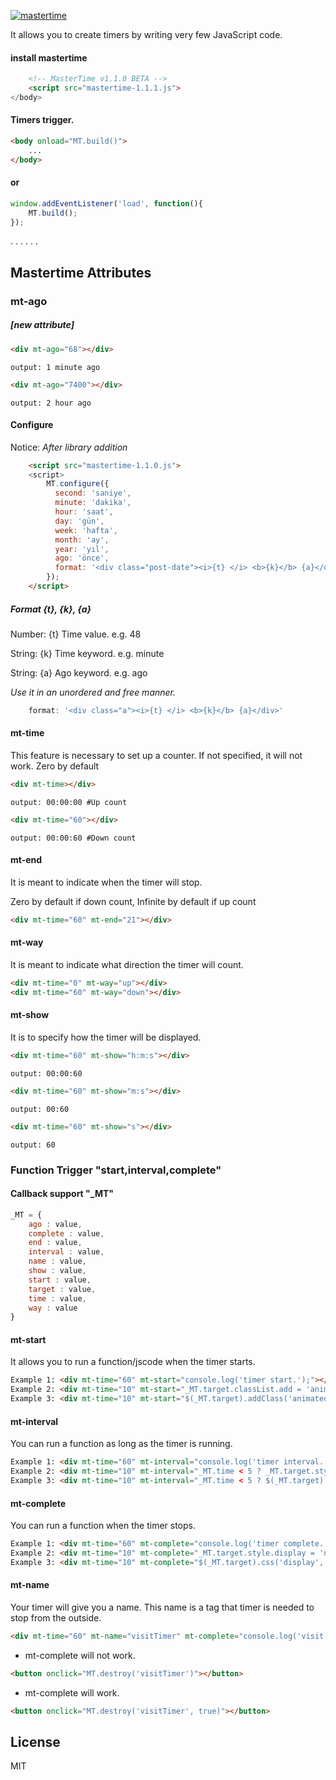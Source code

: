 [![mastertime](http://worn.online/timeMaster/mt-logo.jpg)](http://worn.online/)

It allows you to create timers by writing very few JavaScript code.


#### install mastertime
```html
    <!-- MasterTime v1.1.0 BETA -->
    <script src="mastertime-1.1.1.js">
</body>
```

#### Timers trigger.

```html
<body onload="MT.build()">
    ...
</body>
```

#### or


```js
window.addEventListener('load', function(){
    MT.build();
});
```


.
.
.
.
.
.


## Mastertime Attributes


### mt-ago 
##### *[new attribute]*
```html
<div mt-ago="68"></div>
```

```
output: 1 minute ago
```

```html
<div mt-ago="7400"></div>
```

```
output: 2 hour ago
```

#### Configure

Notice: *After library addition*

```html
    <script src="mastertime-1.1.0.js">
    <script>
        MT.configure({
          second: 'saniye',
          minute: 'dakika',
          hour: 'saat',
          day: 'gün',
          week: 'hafta',
          month: 'ay',
          year: 'yıl',
          ago: 'önce',
          format: '<div class="post-date"><i>{t} </i> <b>{k}</b> {a}</div>'
        });
    </script>
```

##### Format {t}, {k}, {a}
Number: {t} Time value. e.g. 48 

String: {k} Time keyword. e.g. minute

String: {a} Ago keyword. e.g. ago

*Use it in an unordered and free manner.*
```js
    format: '<div class="a"><i>{t} </i> <b>{k}</b> {a}</div>'
```

#### mt-time
This feature is necessary to set up a counter. If not specified, it will not work.
Zero by default
```html
<div mt-time></div>
```

```
output: 00:00:00 #Up count
```

```html
<div mt-time="60"></div>
```
```
output: 00:00:60 #Down count
```

#### mt-end
It is meant to indicate when the timer will stop.

Zero by default if down count,
Infinite by default if up count

```html
<div mt-time="60" mt-end="21"></div>
```


#### mt-way
It is meant to indicate what direction the timer will count.

```html
<div mt-time="0" mt-way="up"></div>
<div mt-time="60" mt-way="down"></div>
```

#### mt-show

It is to specify how the timer will be displayed.

```html
<div mt-time="60" mt-show="h:m:s"></div>
```
```
output: 00:00:60
```
```html
<div mt-time="60" mt-show="m:s"></div> 
```
```
output: 00:60
```
```html
<div mt-time="60" mt-show="s"></div> 
```
```
output: 60
```

### Function Trigger "start,interval,complete"
#### Callback support "_MT"
```js
_MT = {
    ago : value,
    complete : value,
    end : value,
    interval : value,
    name : value,
    show : value,
    start : value,
    target : value,
    time : value,
    way : value
}
```

#### mt-start
It allows you to run a function/jscode when the timer starts.

```html
Example 1: <div mt-time="60" mt-start="console.log('timer start.');"></div>
Example 2: <div mt-time="10" mt-start="_MT.target.classList.add = 'animated bounce';"></div>
Example 3: <div mt-time="10" mt-start="$(_MT.target).addClass('animated bounce');"></div>
```

#### mt-interval
You can run a function as long as the timer is running.

```html
Example 1: <div mt-time="60" mt-interval="console.log('timer interval.');"></div>
Example 2: <div mt-time="10" mt-interval="_MT.time < 5 ? _MT.target.style.color = 'red' : false;"></div>
Example 3: <div mt-time="10" mt-interval="_MT.time < 5 ? $(_MT.target).css('color', 'red') : false;"></div>
```
#### mt-complete
You can run a function when the timer stops.

```html
Example 1: <div mt-time="60" mt-complete="console.log('timer complete.');"></div>
Example 2: <div mt-time="10" mt-complete="_MT.target.style.display = 'none';"></div>
Example 3: <div mt-time="10" mt-complete="$(_MT.target).css('display', 'none');"></div>
```
#### mt-name
Your timer will give you a name. This name is a tag that timer is needed to stop from the outside.

```html
<div mt-time="60" mt-name="visitTimer" mt-complete="console.log('visit timer complete')"></div>
```
* mt-complete will not work.
```html
<button onclick="MT.destroy('visitTimer')"></button>
```

* mt-complete will work.
```html
<button onclick="MT.destroy('visitTimer', true)"></button> 
```

License
----

MIT
